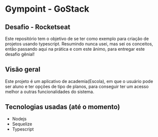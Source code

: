 # Gympoint - GoStack

## Desafio - Rocketseat

Este repositório tem o objetivo de se ter como exemplo para criação de projetos usando typescript. Resumindo nunca usei, mas sei os conceitos, então passando aqui na prática e com este ânimo, para entregar este desafio gênial!

## Visão geral

Este projeto é um aplicativo de academia(Escola), em que o usuário pode ser aluno e ter opções de tipo de planos, para conseguir ter um acesso melhor a outras funcionalidades do sistema.

## Tecnologias usadas (até o momento)

- Nodejs
- Sequelize
- Typescript